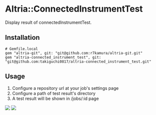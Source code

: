 # Altria::ConnectedInstrumentTest
Display result of connectedInstrumentTest.

## Installation
```
# Gemfile.local
gem "altria-git", git: "git@github.com:r7kamura/altria-git.git"
gem "altria-connected_instrument_test", git: "git@github.com:takiguchi0817/altria-connected_instrument_test.git"
```

## Usage
1. Configure a repository url at your job's settings page
2. Configure a path of test result's directory
3. A test result will be shown in /jobs/:id page

![](https://dl.dropboxusercontent.com/u/54255753/blog/201307/altria-connected_instrument_test_usage.png)
![](https://dl.dropboxusercontent.com/u/54255753/blog/201307/altria-connected_instrument_test.png)
